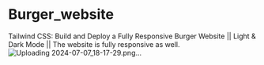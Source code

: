 # Burger_website
Tailwind CSS: Build and Deploy a Fully Responsive Burger Website || Light &amp; Dark Mode  || The website is fully responsive as well. 
![Uploading 2024-07-07_18-17-29.png…]()
